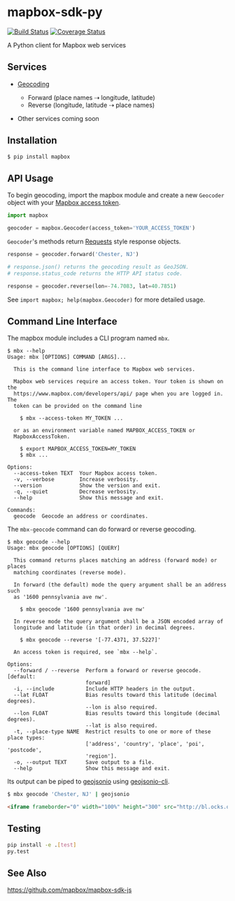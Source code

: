 # mapbox-sdk-py

[![Build Status](https://travis-ci.org/mapbox/mapbox-sdk-py.svg?branch=master)](https://travis-ci.org/mapbox/mapbox-sdk-py)
[![Coverage Status](https://coveralls.io/repos/mapbox/mapbox-sdk-py/badge.svg?branch=master&service=github)](https://coveralls.io/github/mapbox/mapbox-sdk-py?branch=master)

A Python client for Mapbox web services

## Services

* [Geocoding](https://www.mapbox.com/developers/api/geocoding/)
  * Forward (place names ⇢  longitude, latitude)
  * Reverse (longitude, latitude ⇢ place names)

* Other services coming soon

## Installation

```sh
$ pip install mapbox
```

## API Usage

To begin geocoding, import the mapbox module and create a new `Geocoder` object
with your [Mapbox access token](https://www.mapbox.com/developers/api/#access-tokens).

```python
import mapbox

geocoder = mapbox.Geocoder(access_token='YOUR_ACCESS_TOKEN')
```

`Geocoder`'s methods return [Requests](http://www.python-requests.org/en/latest/)
style response objects.

```python
response = geocoder.forward('Chester, NJ')

# response.json() returns the geocoding result as GeoJSON.
# response.status_code returns the HTTP API status code.

response = geocoder.reverse(lon=-74.7083, lat=40.7851)
```

See `import mapbox; help(mapbox.Geocoder)` for more detailed usage.

## Command Line Interface

The mapbox module includes a CLI program named `mbx`.

```
$ mbx --help
Usage: mbx [OPTIONS] COMMAND [ARGS]...

  This is the command line interface to Mapbox web services.

  Mapbox web services require an access token. Your token is shown on the
  https://www.mapbox.com/developers/api/ page when you are logged in. The
  token can be provided on the command line

    $ mbx --access-token MY_TOKEN ...

  or as an environment variable named MAPBOX_ACCESS_TOKEN or
  MapboxAccessToken.

    $ export MAPBOX_ACCESS_TOKEN=MY_TOKEN
    $ mbx ...

Options:
  --access-token TEXT  Your Mapbox access token.
  -v, --verbose        Increase verbosity.
  --version            Show the version and exit.
  -q, --quiet          Decrease verbosity.
  --help               Show this message and exit.

Commands:
  geocode  Geocode an address or coordinates.
```

The `mbx-geocode` command can do forward or reverse geocoding.

```
$ mbx geocode --help
Usage: mbx geocode [OPTIONS] [QUERY]

  This command returns places matching an address (forward mode) or places
  matching coordinates (reverse mode).

  In forward (the default) mode the query argument shall be an address such
  as '1600 pennsylvania ave nw'.

    $ mbx geocode '1600 pennsylvania ave nw'

  In reverse mode the query argument shall be a JSON encoded array of
  longitude and latitude (in that order) in decimal degrees.

    $ mbx geocode --reverse '[-77.4371, 37.5227]'

  An access token is required, see `mbx --help`.

Options:
  --forward / --reverse  Perform a forward or reverse geocode. [default:
                         forward]
  -i, --include          Include HTTP headers in the output.
  --lat FLOAT            Bias results toward this latitude (decimal degrees).
                         --lon is also required.
  --lon FLOAT            Bias results toward this longitude (decimal degrees).
                         --lat is also required.
  -t, --place-type NAME  Restrict results to one or more of these place types:
                         ['address', 'country', 'place', 'poi', 'postcode',
                         'region'].
  -o, --output TEXT      Save output to a file.
  --help                 Show this message and exit.
```

Its output can be piped to [geojsonio](http://geojson.io) using
[geojsonio-cli](https://github.com/mapbox/geojsonio-cli).

```bash
$ mbx geocode 'Chester, NJ' | geojsonio
```

```html
<iframe frameborder="0" width="100%" height="300" src="http://bl.ocks.org/d/dc48d41d21ef054fe865"></iframe>
```

## Testing

```bash
pip install -e .[test]
py.test
```

## See Also

https://github.com/mapbox/mapbox-sdk-js
